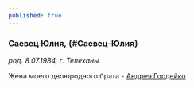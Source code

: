 ```yaml
---
published: true
---
```


### Саевец Юлия,  {#Саевец-Юлия}

_род. 8.07.1984, г. Телеханы_

Жена моего двоюродного брата - [Андрея Гордейко](#Гордейко-Андрей-Викторович)
        
